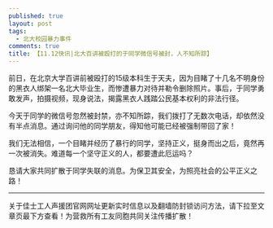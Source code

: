 ```yaml
---
published: true
layout: post
tags:
  - 北大校园暴力事件
comments: true
title: 【11.12快讯|北大百讲被殴打的于同学微信号被封，人不知所踪】
---
```


前日，在北京大学百讲前被殴打的15级本科生于天夫，因为目睹了十几名不明身份的黑衣人绑架一名北大毕业生，而惨遭暴力对待并勒令删除照片。事后，于同学勇敢发声，拍摄视频，现身说法，揭露黑衣人践踏公民基本权利的非法行径。

今天于同学的微信号忽然被封禁，亦不知所踪，我们拨打了无数次电话，却依然没有半点消息。通过询问他的同学朋友，得知他可能已经被强制带回了家！

我们无法相信，一个目睹并经历了暴行的同学，坚持正义，挺身而出之后，竟然再一次被消失。难道每一个坚守正义的人，都要遭此厄运吗？

恳请大家共同扩散于同学失联的消息。为保卫其安全，为照亮社会的公平正义之路！

---
关于佳士工人声援团官网网址更新实时信息以及翻墙防封锁访问方法，请下拉至文章页最下方查看！为营救所有工友同胞共同关注传播扩散！
